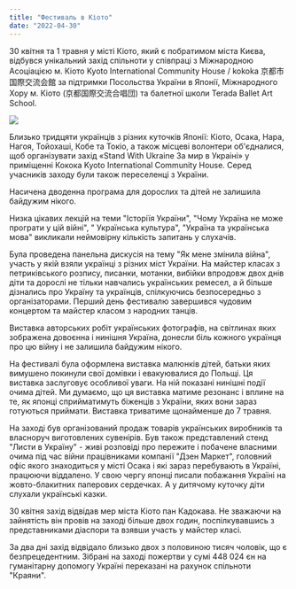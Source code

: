 ```yaml
---
title: "Фестиваль в Кіото"
date: "2022-04-30"
---
```

30 квітня та 1 травня у місті Кіото, який є побратимом міста Києва,
відбувся унікальний захід спільноти у співпраці з Міжнародною Асоціацією
м. Кіото Kyoto International Community House / kokoka 京都市国際交流会館
за підтримки Посольства України в Японії, Міжнародного Хору м. Кіото (京都国際交流合唱団) та
балетної школи Terada Ballet Art School.

<img src="/assets/images/news/2022-04-30-kokoka-kyoto/image.jpg" class="main-50" >

Близько тридцяти українців з різних куточків Японії: Кіото, Осака, Нара,
Нагоя, Тойохаші, Кобе та Токіо, а також місцеві волонтери об'єдналися,
щоб організувати захід «Stand With Ukraine За мир в Украіні» у
приміщенні Кокока Kyoto International Community House. Серед учасників
заходу були також переселенці з України.

Насичена  дводенна програма для дорослих та дітей не залишила байдужим
нікого.

Низка цікавих лекцій на теми "Історіїя України", "Чому Україна не може
програти у цій війні", " Українська культура",  "Україна та українська
мова" викликали неймовірну кількість запитань у слухачів.

Була проведена панельна дискусія на тему "Як мене змінила війна", участь
у якій взяли українці з різних міст України.  На майстер класах з
петриківського розпису, писанки, мотанки, вибійки впродовж двох днів
діти та дорослі не тільки навчались українських ремесел, а й більше
дізнались про Україну та українців, спілкуючись безпосередньо з
організаторами.  Перший день фестивалю завершився чудовим концертом та
майстер класом з народних танців.

Виставка авторських робіт українських фотографів, на світлинах яких
зображена довоєнна і нинішня Україна, донесли біль кожного українця про
цю війну і не залишила байдужим нікого.

На фестивалі була оформлена виставка малюнків дітей, батьки яких
вимушено покинули свої домівки і евакуювалися до Польщі. Ця виставка
заслуговує особливої уваги.  На ній показані нинішні події очима
дітей. Ми думаємо, що ця виставка матиме резонанс і вплине на те, як
японці сприйматимуть біженців з України, яких вони зараз готуються
приймати. Виставка триватиме щонайменше до 7 травня.

На заході був організований продаж товарів українських виробників та
власноруч виготовлених сувенірів.  Був також представлений стенд "Листи
в Україну" - живі розповіді про пережите і побачене власними очима під
час війни працівниками компанії "Дзен Маркет", головний офіс якого
знаходиться у місті Oсака і які зараз перебувають в Україні, працюючи
віддалено. У свою чергу японці писали побажання Україні на
жовто-блакитних паперових сердечках.  А у дитячому куточку діти слухали
українські казки.

30 квітня захід відвідав мер міста Кіото пан Кадокава. Не зважаючи на
зайнятість він провів на заході більше двох годин, поспілкувавшись з
представниками діаспори та взявши участь у майстер класі.

За два дні захід відвідало близько двох з половиною тисяч чоловік, що є
безпрецедентним. Зібрані на заході пожертви у сумі 448&nbsp;024 єн на
гуманітарну допомогу Україні переказані на рахунок спільноти "Краяни".
